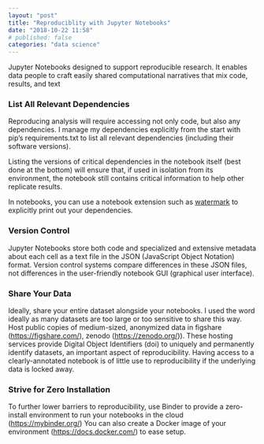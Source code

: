 ```yaml
---
layout: "post"
title: "Reproduciblity with Jupyter Notebooks"
date: "2018-10-22 11:58"
# published: false
categories: "data science"
---
```


Jupyter Notebooks designed to support
reproducible research. It enables data people to craft easily shared computational narratives that
mix code, results, and text 

### List All Relevant Dependencies

Reproducing analysis will require accessing not only code, but also any
dependencies. I manage my dependencies
explicitly from the start with pip’s requirements.txt to list all relevant dependencies (including their software versions). 

Listing the versions of critical dependencies 
in the notebook itself (best done at the bottom) will ensure that, if used in isolation from its
environment, the notebook still contains critical information to help other replicate results.

In notebooks, you can use a notebook extension such
as [watermark](https://github.com/rasbt/watermark) to explicitly print out your dependencies. 

### Version Control

Jupyter Notebooks store both code and specialized and extensive
metadata about each cell as a text file in the JSON (JavaScript Object Notation) format. Version
control systems compare differences in these JSON files, not differences in the user-friendly
notebook GUI (graphical user interface). 

### Share Your Data

Ideally, share your entire dataset alongside your notebooks. I used the word ideally as many datasets
are too large or too sensitive to share this way.  Host public copies of medium-sized, anonymized data in 
figshare (https://figshare.com/), zenodo (https://zenodo.org/)).  These
hosting services provide Digital Object Identifiers (doi) to uniquely and permanently identify datasets, an important aspect of reproducibility. Having access to a clearly-annotated notebook is of little use to reproducibility if the underlying data is locked away.  

### Strive for Zero Installation 

To further lower barriers to reproducibility, use Binder to provide a zero-install environment to run your notebooks in the cloud (https://mybinder.org/) You can also create a Docker image of your environment (https://docs.docker.com/) to ease setup. 
